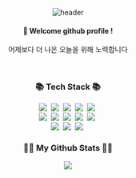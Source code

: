 
<div align="center"> 

![header](https://capsule-render.vercel.app/api?type=Waving&color=auto&height=150&section=header&text=Welcome🎈&fontColor=ffffff&fontSize=70&animation=fadeIn&fontAlignY=55&desc=%20&descAlignY=62&descAlign=62)
  
####  :wave: Welcome github profile !
 어제보다 더 나은 오늘을 위해 노력합니다<br>
 
 <br/>
  
### 📚 Tech Stack 📚
<p align="center">
  <img src="https://img.shields.io/badge/C%2FC%2B%2B-00599C?style=flat-square&logo=c%2B%2B&logoColor=white"/>&nbsp 
  <img src="https://img.shields.io/badge/JavaScript-F7DF1E?style=flat-square&logo=javascript&logoColor=black"/>&nbsp
  <img src="https://img.shields.io/badge/TypeScript-007ACC?style=flat-square&logo=typescript&logoColor=white"/>&nbsp 
  <img src="https://img.shields.io/badge/Java-007396?style=flat-square&logo=java&logoColor=white"/>&nbsp 
  <img src="https://img.shields.io/badge/Python-3776AB?style=flat-square&logo=python&logoColor=white"/>&nbsp 

  <br>
  <img src="https://img.shields.io/badge/Node.js-339933?style=flat-square&logo=node.js&logoColor=white"/>&nbsp
  <img src="https://img.shields.io/badge/Django-092E20?style=flat-square&logo=django&logoColor=white"/>&nbsp 
  <img src="https://img.shields.io/badge/React-61DAFB?style=flat-square&logo=react&logoColor=black"/>&nbsp
  <img src="https://img.shields.io/badge/HTML5-E34F26?style=flat-square&logo=html5&logoColor=white"/>&nbsp 
  <img src="https://img.shields.io/badge/CSS3-1572B6?style=flat-square&logo=css3&logoColor=white"/>&nbsp 

  <br>
  <img src="https://img.shields.io/badge/MySQL-4479A1?style=flat-square&logo=mysql&logoColor=white"/>&nbsp 
  <img src="https://img.shields.io/badge/MariaDB-003545?style=flat-square&logo=mariadb&logoColor=white"/>&nbsp 
  <img src="https://img.shields.io/badge/Oracle-F80000?style=flat-square&logo=oracle&logoColor=white"/>&nbsp 
</p>

### 👩‍💻 My Github Stats 👩‍💻
 
<img src="https://github-readme-stats.vercel.app/api/top-langs/?username=kgs3770&layout=compact"><br><br>
<!--<img src="https://github-readme-stats.vercel.app/api?username=kgs3770&show_icons=true">-->
<br>

<!-- <h3 align="center">🌈 Follow Me 🌈</h3>
<p align="center">
  <a href="https://sienna1022.tistory.com/"><img src="https://img.shields.io/badge/Tech%20Blog-11B48A?style=flat-square&logo=Vimeo&logoColor=white&link=https://sienna1022.tistory.com/"/></a>&nbsp
  <a href="mailto:sienna011022@naver.com"><img src="https://img.shields.io/badge/Gmail-d14836?style=flat-square&logo=Gmail&logoColor=white&link=20200803@gmail.com"/></a> -->
</p>
